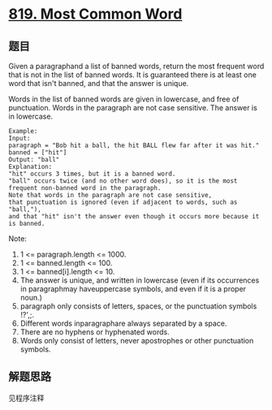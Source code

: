 # [819. Most Common Word](https://leetcode.com/problems/most-common-word/)

## 题目

Given a paragraphand a list of banned words, return the most frequent word that is not in the list of banned words. It is guaranteed there is at least one word that isn't banned, and that the answer is unique.

Words in the list of banned words are given in lowercase, and free of punctuation. Words in the paragraph are not case sensitive. The answer is in lowercase.

```text
Example:
Input:
paragraph = "Bob hit a ball, the hit BALL flew far after it was hit."
banned = ["hit"]
Output: "ball"
Explanation:
"hit" occurs 3 times, but it is a banned word.
"ball" occurs twice (and no other word does), so it is the most frequent non-banned word in the paragraph.
Note that words in the paragraph are not case sensitive,
that punctuation is ignored (even if adjacent to words, such as "ball,"),
and that "hit" isn't the answer even though it occurs more because it is banned.
```

Note:

1. 1 <= paragraph.length <= 1000.
1. 1 <= banned.length <= 100.
1. 1 <= banned[i].length <= 10.
1. The answer is unique, and written in lowercase (even if its occurrences in paragraphmay haveuppercase symbols, and even if it is a proper noun.)
1. paragraph only consists of letters, spaces, or the punctuation symbols !?',;.
1. Different words inparagraphare always separated by a space.
1. There are no hyphens or hyphenated words.
1. Words only consist of letters, never apostrophes or other punctuation symbols.

## 解题思路

见程序注释
